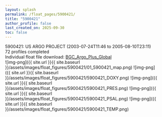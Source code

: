 ```yaml
---
layout: splash
permalink: /float_pages/5900421/
title: "5900421"
author_profile: false
last_created_on: 2025-09-30
toc: false
---
```

 
5900421: US ARGO PROJECT (2003-07-24T11:46 to 2005-08-10T23:11)\
72 profiles completed\
Individual float file download: [BGC_Argo_Plus_Global](https://ftp.soest.hawaii.edu/bgc_argo_plus/Individual_Floats/outliers_removed/5900421_Sprof_processed.nc)\
![img-png]({{ site.url }}{{ site.baseurl }}/assets/images/float_figures/5900421/01_5900421_map.png)
![img-png]({{ site.url }}{{ site.baseurl }}/assets/images/float_figures/5900421/5900421_DOXY.png)
![img-png]({{ site.url }}{{ site.baseurl }}/assets/images/float_figures/5900421/5900421_PRES.png)
![img-png]({{ site.url }}{{ site.baseurl }}/assets/images/float_figures/5900421/5900421_PSAL.png)
![img-png]({{ site.url }}{{ site.baseurl }}/assets/images/float_figures/5900421/5900421_TEMP.png)
